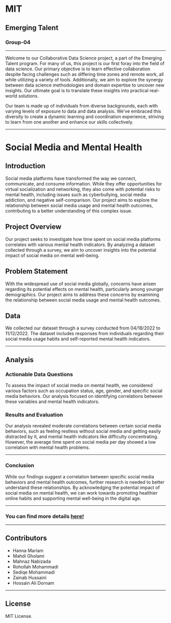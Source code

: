 
# MIT
## Emerging Talent
### Group-04

---

Welcome to our Collaborative Data Science project, a part of the Emerging Talent program. For many of us, this project is our first foray into the field of data science. Our primary objective is to learn effective collaboration despite facing challenges such as differing time zones and remote work, all while utilizing a variety of tools. Additionally, we aim to explore the synergy between data science methodologies and domain expertise to uncover new insights. Our ultimate goal is to translate these insights into practical real-world solutions. 

Our team is made up of individuals from diverse backgrounds, each with varying levels of exposure to data and data analysis. We've embraced this diversity to create a dynamic learning and coordination experience, striving to learn from one another and enhance our skills collectively.

---

# Social Media and Mental Health

## Introduction

Social media platforms have transformed the way we connect, communicate, and consume information. While they offer opportunities for virtual socialization and networking, they also come with potential risks to mental health, including issues such as cyberbullying, social media addiction, and negative self-comparison. Our project aims to explore the relationship between social media usage and mental health outcomes, contributing to a better understanding of this complex issue.

## Project Overview

Our project seeks to investigate how time spent on social media platforms correlates with various mental health indicators. By analyzing a dataset collected through a survey, we aim to uncover insights into the potential impact of social media on mental well-being.

## Problem Statement

With the widespread use of social media globally, concerns have arisen regarding its potential effects on mental health, particularly among younger demographics. Our project aims to address these concerns by examining the relationship between social media usage and mental health outcomes.

## Data

We collected our dataset through a survey conducted from 04/18/2022 to 11/12/2022. The dataset includes responses from individuals regarding their social media usage habits and self-reported mental health indicators.

---

## Analysis

### Actionable Data Questions

To assess the impact of social media on mental health, we considered various factors such as occupation status, age, gender, and specific social media behaviors. Our analysis focused on identifying correlations between these variables and mental health indicators.

### Results and Evaluation

Our analysis revealed moderate correlations between certain social media behaviors, such as feeling restless without social media and getting easily distracted by it, and mental health indicators like difficulty concentrating. However, the average time spent on social media per day showed a low correlation with mental health problems.

---

### Conclusion

While our findings suggest a correlation between specific social media behaviors and mental health outcomes, further research is needed to better understand these relationships. By acknowledging the potential impact of social media on mental health, we can work towards promoting healthier online habits and supporting mental well-being in the digital age.

---

### You can find more details [here!](Data%20and%20Research%20Questions/README.md)

---

## Contributors

- Hanna Mariam
- Mahdi Gholami
- Mahnaz Nabizada
- Rohollah Mohammadi
- Sediqe Mohammadi
- Zainab Hussaini
- Hossain Ali Dornam

---

 

## License 
MIT License. 
